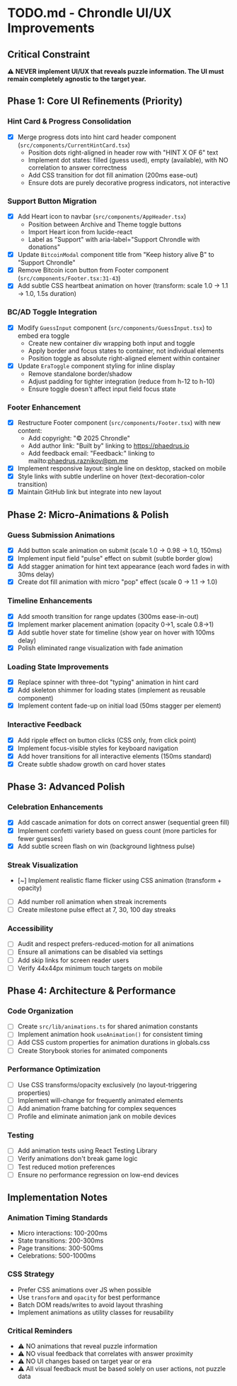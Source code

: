 # TODO.md - Chrondle UI/UX Improvements

## Critical Constraint

⚠️ **NEVER implement UI/UX that reveals puzzle information. The UI must remain completely agnostic to the target year.**

## Phase 1: Core UI Refinements (Priority)

### Hint Card & Progress Consolidation

- [x] Merge progress dots into hint card header component (`src/components/CurrentHintCard.tsx`)
  - Position dots right-aligned in header row with "HINT X OF 6" text
  - Implement dot states: filled (guess used), empty (available), with NO correlation to answer correctness
  - Add CSS transition for dot fill animation (200ms ease-out)
  - Ensure dots are purely decorative progress indicators, not interactive

### Support Button Migration

- [x] Add Heart icon to navbar (`src/components/AppHeader.tsx`)
  - Position between Archive and Theme toggle buttons
  - Import Heart icon from lucide-react
  - Label as "Support" with aria-label="Support Chrondle with donations"
- [x] Update `BitcoinModal` component title from "Keep history alive ₿" to "Support Chrondle"
- [x] Remove Bitcoin icon button from Footer component (`src/components/Footer.tsx:31-43`)
- [x] Add subtle CSS heartbeat animation on hover (transform: scale 1.0 -> 1.1 -> 1.0, 1.5s duration)

### BC/AD Toggle Integration

- [x] Modify `GuessInput` component (`src/components/GuessInput.tsx`) to embed era toggle
  - Create new container div wrapping both input and toggle
  - Apply border and focus states to container, not individual elements
  - Position toggle as absolute right-aligned element within container
- [x] Update `EraToggle` component styling for inline display
  - Remove standalone border/shadow
  - Adjust padding for tighter integration (reduce from h-12 to h-10)
  - Ensure toggle doesn't affect input field focus state

### Footer Enhancement

- [x] Restructure Footer component (`src/components/Footer.tsx`) with new content:
  - Add copyright: "© 2025 Chrondle"
  - Add author link: "Built by" linking to https://phaedrus.io
  - Add feedback email: "Feedback:" linking to mailto:phaedrus.raznikov@pm.me
- [x] Implement responsive layout: single line on desktop, stacked on mobile
- [x] Style links with subtle underline on hover (text-decoration-color transition)
- [x] Maintain GitHub link but integrate into new layout

## Phase 2: Micro-Animations & Polish

### Guess Submission Animations

- [x] Add button scale animation on submit (scale 1.0 -> 0.98 -> 1.0, 150ms)
- [x] Implement input field "pulse" effect on submit (subtle border glow)
- [x] Add stagger animation for hint text appearance (each word fades in with 30ms delay)
- [x] Create dot fill animation with micro "pop" effect (scale 0 -> 1.1 -> 1.0)

### Timeline Enhancements

- [x] Add smooth transition for range updates (300ms ease-in-out)
- [x] Implement marker placement animation (opacity 0->1, scale 0.8->1)
- [x] Add subtle hover state for timeline (show year on hover with 100ms delay)
- [x] Polish eliminated range visualization with fade animation

### Loading State Improvements

- [x] Replace spinner with three-dot "typing" animation in hint card
- [x] Add skeleton shimmer for loading states (implement as reusable component)
- [x] Implement content fade-up on initial load (50ms stagger per element)

### Interactive Feedback

- [x] Add ripple effect on button clicks (CSS only, from click point)
- [x] Implement focus-visible styles for keyboard navigation
- [x] Add hover transitions for all interactive elements (150ms standard)
- [x] Create subtle shadow growth on card hover states

## Phase 3: Advanced Polish

### Celebration Enhancements

- [x] Add cascade animation for dots on correct answer (sequential green fill)
- [x] Implement confetti variety based on guess count (more particles for fewer guesses)
- [x] Add subtle screen flash on win (background lightness pulse)

### Streak Visualization

- [~] Implement realistic flame flicker using CSS animation (transform + opacity)
- [ ] Add number roll animation when streak increments
- [ ] Create milestone pulse effect at 7, 30, 100 day streaks

### Accessibility

- [ ] Audit and respect prefers-reduced-motion for all animations
- [ ] Ensure all animations can be disabled via settings
- [ ] Add skip links for screen reader users
- [ ] Verify 44x44px minimum touch targets on mobile

## Phase 4: Architecture & Performance

### Code Organization

- [ ] Create `src/lib/animations.ts` for shared animation constants
- [ ] Implement animation hook `useAnimation()` for consistent timing
- [ ] Add CSS custom properties for animation durations in globals.css
- [ ] Create Storybook stories for animated components

### Performance Optimization

- [ ] Use CSS transforms/opacity exclusively (no layout-triggering properties)
- [ ] Implement will-change for frequently animated elements
- [ ] Add animation frame batching for complex sequences
- [ ] Profile and eliminate animation jank on mobile devices

### Testing

- [ ] Add animation tests using React Testing Library
- [ ] Verify animations don't break game logic
- [ ] Test reduced motion preferences
- [ ] Ensure no performance regression on low-end devices

## Implementation Notes

### Animation Timing Standards

- Micro interactions: 100-200ms
- State transitions: 200-300ms
- Page transitions: 300-500ms
- Celebrations: 500-1000ms

### CSS Strategy

- Prefer CSS animations over JS when possible
- Use `transform` and `opacity` for best performance
- Batch DOM reads/writes to avoid layout thrashing
- Implement animations as utility classes for reusability

### Critical Reminders

- ⚠️ NO animations that reveal puzzle information
- ⚠️ NO visual feedback that correlates with answer proximity
- ⚠️ NO UI changes based on target year or era
- ⚠️ All visual feedback must be based solely on user actions, not puzzle data
